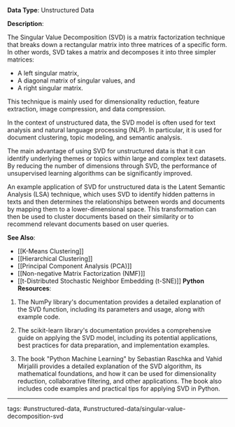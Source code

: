 **Data Type**: Unstructured Data

**Description**:

The Singular Value Decomposition (SVD) is a matrix factorization technique that breaks down a rectangular matrix into three matrices of a specific form. In other words, SVD takes a matrix and decomposes it into three simpler matrices: 

- A left singular matrix, 
- A diagonal matrix of singular values, and 
- A right singular matrix.

This technique is mainly used for dimensionality reduction, feature extraction, image compression, and data compression. 

In the context of unstructured data, the SVD model is often used for text analysis and natural language processing (NLP). In particular, it is used for document clustering, topic modeling, and semantic analysis. 

The main advantage of using SVD for unstructured data is that it can identify underlying themes or topics within large and complex text datasets. By reducing the number of dimensions through SVD, the performance of unsupervised learning algorithms can be significantly improved.

An example application of SVD for unstructured data is the Latent Semantic Analysis (LSA) technique, which uses SVD to identify hidden patterns in texts and then determines the relationships between words and documents by mapping them to a lower-dimensional space. This transformation can then be used to cluster documents based on their similarity or to recommend relevant documents based on user queries.

**See Also**:

- [[K-Means Clustering]]
- [[Hierarchical Clustering]]
- [[Principal Component Analysis (PCA)]]
- [[Non-negative Matrix Factorization (NMF)]]
- [[t-Distributed Stochastic Neighbor Embedding (t-SNE)]]
**Python Resources**:

1. The NumPy library's documentation provides a detailed explanation of the SVD function, including its parameters and usage, along with example code.

2. The scikit-learn library's documentation provides a comprehensive guide on applying the SVD model, including its potential applications, best practices for data preparation, and implementation examples.

3. The book "Python Machine Learning" by Sebastian Raschka and Vahid Mirjalili provides a detailed explanation of the SVD algorithm, its mathematical foundations, and how it can be used for dimensionality reduction, collaborative filtering, and other applications. The book also includes code examples and practical tips for applying SVD in Python.


---
tags: #unstructured-data, #unstructured-data/singular-value-decomposition-svd
